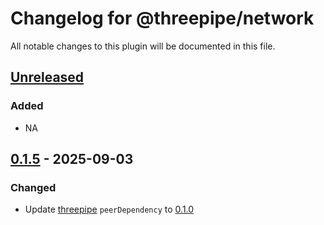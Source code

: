 # Changelog for @threepipe/network

All notable changes to this plugin will be documented in this file.

[//]: # (The format is based on [Keep a Changelog]&#40;https://keepachangelog.com/en/1.1.0/&#41;, and this project adheres to [Semantic Versioning]&#40;https://semver.org/spec/v2.0.0.html&#41;.)

## [Unreleased]

### Added

- NA

## [0.1.5] - 2025-09-03

### Changed

- Update [threepipe](https://threepipe.org/) `peerDependency` to [0.1.0](https://github.com/repalash/threepipe/releases/tag/v0.1.0)

[unreleased]: https://github.com/repalash/threepipe/tree/dev/plugins/network
[0.1.4]: https://github.com/repalash/threepipe/releases/tag/@threepipe/plugin-network-v0.1.4
[0.1.5]: https://github.com/repalash/threepipe/releases/tag/@threepipe/plugin-network-0.1.5
